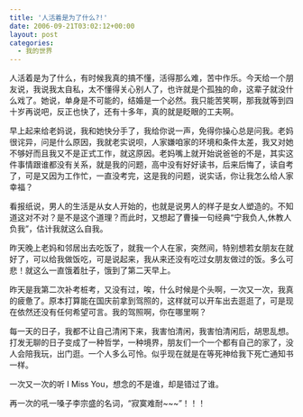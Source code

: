 ```yaml
---
title: '人活着是为了什么?!'
date: 2006-09-21T03:02:12+00:00
layout: post
categories:
  - 我的世界
---
```

人活着是为了什么，有时候我真的搞不懂，活得那么难，苦中作乐。今天给一个朋友说，我说我太自私，太不懂得关心别人了，也许就是个孤独的命，这辈子就没什么戏了。她说，单身是不可能的，结婚是一个必然。我只能苦笑啊，那我就等到四十岁再说吧，反正也快了，还有十多年，真的就是眨眼的工夫啊。

早上起来给老妈说，我和她快分手了，我给你说一声，免得你操心总是问我。老妈很诧异，问是什么原因，我就老实说呗，人家嫌咱家的环境和条件太差，我又对她不够好而且我又不是正式工作，就这原因。老妈嘴上就开始说爸爸的不是，其实这件事情跟谁都没有关系，就是我的问题，高中没有好好读书，后来后悔了，读自考了，可是又因为工作忙，一直没考完，这是我的问题，说实话，你让我怎么给人家幸福？

看报纸说，男人的生活是从女人开始的，也就是说男人的样子是女人塑造的。不知道这对不对？是不是这个道理？而此时，又想起了曹操一句经典“宁我负人,休教人负我”，估计我就这么自我。

昨天晚上老妈和邻居出去吃饭了，就我一个人在家，突然间，特别想若女朋友在就好了，可以给我做饭吃，可是说起来，我从来还没有吃过女朋友做过的饭。多么可悲！就这么一直饿着肚子，饿到了第二天早上。

昨天是我第二次补考桩考，又没有过，唉，什么时候是个头啊，一次又一次，我真的疲惫了。原本打算能在国庆前拿到驾照的，这样就可以开车出去逛逛了，可是现在依然还没有任何希望可言。我的驾照啊，你在哪里啊？

每一天的日子，我都不让自己清闲下来，我害怕清闲，我害怕清闲后，胡思乱想。打发无聊的日子变成了一种哲学，一种境界，朋友们一个一个都有自己的家了，没人会陪我玩，出门逛。一个人多么可怜。似乎现在就是在等死神给我下死亡通知书一样。

一次又一次的听 I Miss You，想念的不是谁，却是错过了谁。

再一次的吼一嗓子李宗盛的名词，“寂寞难耐~~~”！！！